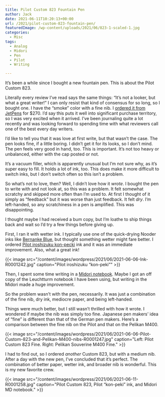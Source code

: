 ```yaml
---
title: Pilot Custom 823 Fountain Pen
author: Jack
date: 2021-06-11T10:20:13+00:00
url: /2021/pilot-custom-823-fountain-pen/
featuredImage: /wp-content/uploads/2021/06/823-1-scaled-1.jpg
categories:
  - Misc
tags:
  - Analog
  - Midori
  - Pen
  - Pilot
  - Writing

---
```

<!--kg-card-begin: html-->It’s been a while since I bought a new fountain pen. This is about the Pilot Custom 823.

Literally every review I’ve read says the same things: “It’s not a looker, but what a great writer!” I can only resist that kind of consensus for so long, so I bought one. I have the “smoke” color with a fine nib. I&nbsp;[ordered it from JetPens][1]&nbsp;for $270. I’d say this puts it well into significant purchase territory, so I was very excited when it arrived. I’ve been journaling quite a lot recently and was looking forward to spending time with what reviewers call one of the best every day writers.

I’d like to tell you that it was love at first write, but that wasn’t the case. The pen looks fine, if a little boring. I didn’t get it for its looks, so I don’t mind. The pen feels very good in hand, too. This is important. It’s not too heavy or unbalanced, either with the cap posted or not.

It’s a vacuum filler, which is apparently unusual but I’m not sure why, as it’s super easy to fill. It holds a lot of ink, too. This does make it more difficult to switch inks, but I don’t switch often so this isn&#8217;t a problem.

So what’s not to love, then? Well, I didn&#8217;t love how it&nbsp;_wrote_. I bought the pen to write with and not look at, so this was a problem. It felt somewhat scratchy and skipped more often than I&#8217;m used to. At first I thought of it simply as “feedback” but it was worse than just feedback. It felt&nbsp;_dry_. I’m left-handed, so any scratchiness in a pen is amplified. This was disappointing.

I thought maybe I had received a bum copy, but I’m loathe to ship things back and wait so I&#8217;d try a few things before giving up.

First, I ran it with wetter ink. I typically use one of the quick-drying Nooder inks like&nbsp;[Bernanke Blue][2], but thought something wetter might fare better. I ordered [Pilot iroshizuku kon-pecki][3] ink and it was an immediate improvement. Also, what a great ink!

{{< image src="/content/images/wordpress/2021/06/2021-06-06-Ink-R0001242.jpg" caption="Pilot iroshizuku &#8220;kon-peki&#8221;" >}}


Then, I spent some time writing in a [Midori notebook][4]. Maybe I got an off copy of the Leuchtturm notebook I have been using, but writing in the Midori made a huge improvement.

So the problem wasn&#8217;t with the pen, necessarily. It was just a combination of the fine nib, dry ink, mediocre paper, and being left-handed.

Things were much better, but I still wasn&#8217;t thrilled with how it wrote. I wondered if maybe the nib was simply too fine. Japanese pen makers&#8217; idea of &#8220;fine&#8221; is different than that of the German pen makers. Here&#8217;s a comparison between the fine nib on the Pilot and that on the Pelikan M400.

{{< image src="/content/images/wordpress/2021/06/2021-06-06-Pilot-Custom-823-and-Pelikan-M400-nibs-R0001247.jpg" caption="Left: Pilot Custom 823 Fine. Right: Pelikan Souverine M400 Fine." >}}



I had to find out, so I ordered _another_ Custom 823, but with a medium nib. After a day with the new pen, I&#8217;ve concluded that it&#8217;s perfect. The combination of better paper, wetter ink, and broader nib is wonderful. This is my new favorite crew.

{{< image src="/content/images/wordpress/2021/06/2021-06-11-R0001258.jpg" caption="Pilot Custom 823, Pilot &#8220;kon-peki&#8221; ink, and Midori MD notebook." >}}



 [1]: https://www.jetpens.com/Pilot-Custom-823-Fountain-Pen-Black-Body-Fine-Nib/pd/21024
 [2]: https://noodlersink.com/product/19067-bernanke-blue/
 [3]: https://www.jetpens.com/Pilot-Iroshizuku-Kon-peki-Ink-Deep-Azure-Blue-50-ml-Bottle/pd/3511?msclkid=2ab245d01fe4137b9da42513776f1417&utm_source=bing&utm_medium=cpc&utm_campaign=Product%20Ads(BSC)&utm_term=1100002029978&utm_content=Ad%20group%20%231
 [4]: https://www.midori-japan.co.jp/md/en/products/mdnote/
